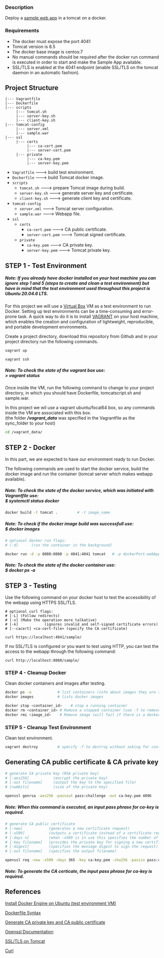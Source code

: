 
### Description
Deploy a [sample web app](https://tomcat.apache.org/tomcat-8.5-doc/appdev/sample/) in a tomcat on a docker. 


### Requirements
- The docker must expose the port 4041
- Tomcat version is 8.5
- The docker base image is centos:7
- No manual commands should be required after the docker run command is executed in order to start and make the Sample App available.
- SSL/TLS is enabled at the 4041 endpoint (enable SSL/TLS on the tomcat daemon in an automatic fashion).

## Project Structure

```
|--- Vagrantfile
|--- Dockerfile
|--- scripts
     |--- tomcat.sh
     |--- server-key.sh
     |--- client-key.sh
|--- tomcat-config
     |--- server.xml
     |--- sample.war
|--- ssl
     |--- certs
          |--- ca-cert.pem
          |--- server-cert.pem
     |--- private
          |--- ca-key.pem
          |--- server-key.pem
```

* `Vagratfile` ---> build test environment.
* `Dockerfile` ---> build Tomcat docker image.
* `scripts`
  * `tomcat.sh`  ---> prepare Tomcat image during build.
  * `server-key.sh` ---> generate server key and certificate.
  * `client-key.sh` ---> generate client key and certificate.
* `tomcat-config`
  * `server.xml` ---> Tomcat server configuration.
  * `sample.war` ---> Webapp file.
* `ssl`
  * `certs`
    * `ca-cert.pem` ---> CA public certificate.
    * `server-cert.pem` ---> Tomcat signed certificate.
  * `private`
    * `ca-key.pem` ---> CA private key.
    * `server-key.pem` ---> Tomcat private key.

## STEP 1 - Test Environment

##### Note: If you already have docker installed on your host machine you can ignore step 1 and 5 (steps to create and clean a test environment) but have in mind that the test environment used throughout this project is Ubuntu 20.04.6 LTS.

For this project we will use a [Virtual Box](https://www.virtualbox.org/wiki/Downloads) VM as a test environment to run Docker. Setting up test environments can be a time-consuming and error-prone task. A quick way to do it is to install [VAGRANT](https://developer.hashicorp.com/vagrant/docs/installation) on your host machine, which enables the creation and configuration of lightweight, reproducible, and portable development environments.

Create a project directory, download this repository from Github and in your project directory run the following commands.

```powershell
vagrant up
```
```powershell
vagrant ssh
```

##### Note: To check the state of the vagrant box use: <br> > _**vagrant status**_

Once inside the VM, run the following command to change to your project directory, in which you should have Dockerfile, tomcatscript.sh and sample.war.

In this project we wil use a vagrant ubuntu/focal64 box, so any commands inside the VM are associated with this box. <br>
(the folder _**/vagrant_data**_ was specified in the Vagrantfile as the sync_folder to your host)

```bash
cd /vagrant_data/
```

## STEP 2 - Docker

In this part, we are expected to have our environment ready to run Docker.

The following commands are used to start the docker service, build the docker image and run the container (tomcat server which makes webapp available).

##### Note: To check the state of the docker service, which was initiated with Vagrantfile use: <br> $ _**systemctl status docker**_

```bash          
docker build -t tomcat .         # -t image_name         
```

##### Note: To check if the docker image build was successfull use: <br> $ _**docker images**_

```bash
# optional docker run flags:
# [-d]      (run the container in the background)

docker run -d -p 8080:8080 -p 4041:4041 tomcat   # -p dockerPort:webAppPort
```

##### Note: To check the state of the docker container use: <br> $ _**docker ps -a**_

## STEP 3 - Testing

Use the following command on your docker host to test the accessibility of the webapp using HTTPS SSL/TLS.

```shell
# optional curl flags:
# [-L] (Follow redirects)
# [-v] (Make the operation more talkative)
# [-k]            (ignores invalid and self-signed certificate errors)    
# [--cacert] <ca-cert-file> (specify the CA certificate)

curl https://localhost:4041/sample/ 
```

If no SSL/TLS is configured or you want to test using HTTP, you can test the access to the webapp through the following command:

```shell  
curl http://localhost:8080/sample/ 
```

### STEP 4 - Cleanup Docker

Clean docker containers and images after testing.

```bash
docker ps -a            # list containers (info about images they are spun from)
docker images           # lists docker images 

docker stop <container_id>    # stop a running container           
docker rm <container_id> # Remove a stopped container (use -f to remove a running container)
docker rmi <image_id>    # Remove image (will fail if there is a docker container referencing image)
```

### STEP 5 - Cleanup Test Environment

Clean test environment.

```powershell
vagrant destroy         # specify -f to destroy without asking for confirmation
```

##  Generating CA public certificate & CA private key

```bash
# generate CA private key (RSA private key)
# [-aes256]           (encrypt the private key)
# [-out filename]     (output the key to the specified file)
# [numbits]           (size of the private key)

openssl genrsa -aes256 -passout pass:challenge -out ca-key.pem 4096  
```

##### Note: When this command is executed, an input pass phrase for ca-key is required. 

```bash
# generate CA public certificate
# [-new]            (generates a new certificate request)
# [-x509]           (outputs a certificate instead of a certificate request)
# [-days n]         (when -x509 is in use this specifies the number of days to certify the certificate)
# [-key filename]   (provides the private key for signing a new certificate or certificate request)
# [-digest]         (specifies the message digest to sign the request)
# [-out filename]   (specifies the output filename)

openssl req -new -x509 -days 365 -key ca-key.pem -sha256 -passin pass:challenge -out ca-cert.pem
```
##### Note: To generate the CA certicate, the input pass phrase for ca-key is required.

## References

[Install Docker Engine on Ubuntu (test environment VM)]( https://docs.docker.com/engine/install/ubuntu/ )

[Dockerfile Syntax](https://docs.docker.com/reference/dockerfile/) 

[Generate CA private key and CA public certificate](https://docs.docker.com/engine/security/protect-access/) 

[Openssl Documentation](https://www.openssl.org/docs/man3.3/man1/openssl.html)

[SSL/TLS on Tomcat](https://tomcat.apache.org/tomcat-8.5-doc/ssl-howto.html)

[Curl](https://curl.se/docs/sslcerts.html)

